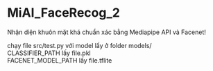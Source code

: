 # MiAI_FaceRecog_2
Nhận diện khuôn mặt khá chuẩn xác bằng Mediapipe API và Facenet!

chạy file src/test.py với model lấy ở folder models/ <br>
CLASSIFIER_PATH lấy file.pkl<br>
FACENET_MODEL_PATH lấy file.tflite<br>
